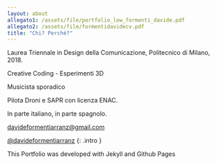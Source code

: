 ```yaml
---
layout: about
allegato1: /assets/file/portfolio_low_formenti_davide.pdf
allegato2: /assets/file/formentidavidecv.pdf
title: "Chi? Perchè?"
---
```


Laurea Triennale in Design della Comunicazione, Politecnico di Milano, 2018.<br>

Creative Coding - Esperimenti 3D <br>

Musicista sporadico <br>

Pilota Droni e SAPR con licenza ENAC.<br>

In parte italiano, in parte spagnolo. <br>



davideformentiarranz@gmail.com<br>

[@davideformentiarranz](https://www.instagram.com/davideformentiarranz/ "Instagram Account")
{: .intro }


This Portfolio was developed with Jekyll and Github Pages

